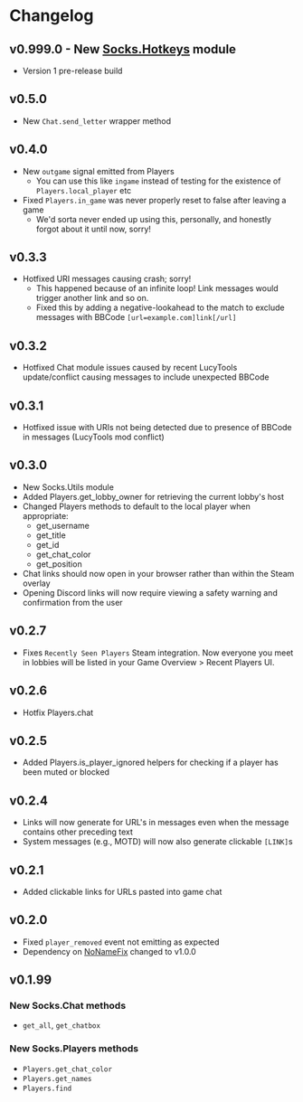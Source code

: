 # Changelog

## v0.999.0 - New [Socks.Hotkeys](https://github.com/binury/Toes.Socks/blob/main/mods/Toes.Socks/modules/Socks.Hotkeys/hotkeys.gd) module

- Version 1 pre-release build

## v0.5.0

- New `Chat.send_letter` wrapper method

## v0.4.0

- New `outgame` signal emitted from Players
  - You can use this like `ingame` instead of testing for the existence of `Players.local_player` etc
- Fixed `Players.in_game` was never properly reset to false after leaving a game
  - We'd sorta never ended up using this, personally, and honestly forgot about it until now, sorry!

## v0.3.3

- Hotfixed URI messages causing crash; sorry!
  - This happened because of an infinite loop! Link messages would trigger another link and so on.
  - Fixed this by adding a negative-lookahead to the match to exclude messages with BBCode `[url=example.com]link[/url]`

## v0.3.2

- Hotfixed Chat module issues caused by recent LucyTools update/conflict causing messages to include unexpected BBCode

## v0.3.1

- Hotfixed issue with URIs not being detected due to presence of BBCode in messages (LucyTools mod conflict)

## v0.3.0

- New Socks.Utils module
- Added Players.get_lobby_owner for retrieving the current lobby's host
- Changed Players methods to default to the local player when appropriate:
  - get_username
  - get_title
  - get_id
  - get_chat_color
  - get_position
- Chat links should now open in your browser rather than within the Steam overlay
- Opening Discord links will now require viewing a safety warning and confirmation from the user

## v0.2.7

- Fixes `Recently Seen Players` Steam integration. Now everyone you meet in lobbies will
  be listed in your Game Overview > Recent Players UI.

## v0.2.6

- Hotfix Players.chat

## v0.2.5

- Added Players.is_player_ignored helpers for checking if a player has been muted or blocked

## v0.2.4

- Links will now generate for URL's in messages even when the message contains other preceding text
- System messages (e.g., MOTD) will now also generate clickable `[LINK]`s

## v0.2.1

- Added clickable links for URLs pasted into game chat

## v0.2.0

- Fixed `player_removed` event not emitting as expected
- Dependency on [NoNameFix](https://thunderstore.io/c/webfishing/p/toes/NoNameFix/) changed to v1.0.0

## v0.1.99

### New Socks.Chat methods

- `get_all`, `get_chatbox`

### New Socks.Players methods

- `Players.get_chat_color`
- `Players.get_names`
- `Players.find`
